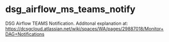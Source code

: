 # dsg_airflow_ms_teams_notify
DSG Airflow TEAMS Notification.
Additonal explanation at:   https://dcsgcloud.atlassian.net/wiki/spaces/WA/pages/29887018/Monitor+DAG+Notifications
